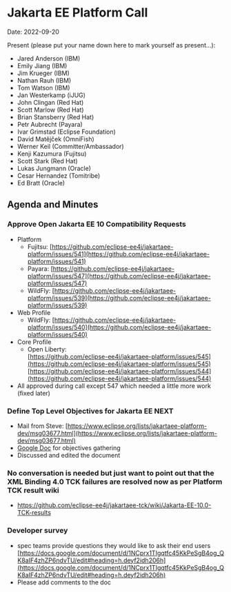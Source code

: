 # Jakarta EE Platform Call

Date: 2022-09-20

Present (please put your name down here to mark yourself as present…):

* Jared Anderson (IBM)
* Emily Jiang (IBM)
* Jim Krueger (IBM)
* Nathan Rauh (IBM)
* Tom Watson (IBM)
* Jan Westerkamp (iJUG)
* John Clingan (Red Hat)
* Scott Marlow (Red Hat)
* Brian Stansberry (Red Hat)
* Petr Aubrecht (Payara)
* Ivar Grimstad (Eclipse Foundation)
* David Matějček (OmniFish)
* Werner Keil (Committer/Ambassador)
* Kenji Kazumura (Fujitsu)
* Scott Stark (Red Hat)
* Lukas Jungmann (Oracle)
* Cesar Hernandez (Tomitribe)
* Ed Bratt (Oracle)

## Agenda and Minutes

### Approve Open Jakarta EE 10 Compatibility Requests
* Platform
    * Fujitsu: [https://github.com/eclipse-ee4j/jakartaee-platform/issues/541](https://github.com/eclipse-ee4j/jakartaee-platform/issues/541)
    * Payara: [https://github.com/eclipse-ee4j/jakartaee-platform/issues/547](https://github.com/eclipse-ee4j/jakartaee-platform/issues/547) 
    * WildFly: [https://github.com/eclipse-ee4j/jakartaee-platform/issues/539](https://github.com/eclipse-ee4j/jakartaee-platform/issues/539)
* Web Profile
    * WildFly: [https://github.com/eclipse-ee4j/jakartaee-platform/issues/540](https://github.com/eclipse-ee4j/jakartaee-platform/issues/540) 
* Core Profile
    * Open Liberty: \
[https://github.com/eclipse-ee4j/jakartaee-platform/issues/545](https://github.com/eclipse-ee4j/jakartaee-platform/issues/545)  
[https://github.com/eclipse-ee4j/jakartaee-platform/issues/544](https://github.com/eclipse-ee4j/jakartaee-platform/issues/544) 
* All approved during call except 547 which needed a little more work (fixed later)

### Define Top Level Objectives for Jakarta EE NEXT
* Mail from Steve: [https://www.eclipse.org/lists/jakartaee-platform-dev/msg03677.html](https://www.eclipse.org/lists/jakartaee-platform-dev/msg03677.html) 
* [Google Doc](https://docs.google.com/document/d/1m-dkvbL0iFFzitO4vt1SVq6GGSJyFdCDM2NU_FzGS10/edit?usp=sharing) for objectives gathering
* Discussed and edited the document 

### No conversation is needed but just want to point out that the XML Binding 4.0 TCK failures are resolved now as per Platform TCK result wiki
* https://github.com/eclipse-ee4j/jakartaee-tck/wiki/Jakarta-EE-10.0-TCK-results

### Developer survey 
* spec teams provide questions they would like to ask their end users [https://docs.google.com/document/d/1NCprx1TIgqtfc45KkPeSgB4og_QK8aIF4zhZP6ndvTU/edit#heading=h.deyf2idh206h](https://docs.google.com/document/d/1NCprx1TIgqtfc45KkPeSgB4og_QK8aIF4zhZP6ndvTU/edit#heading=h.deyf2idh206h)
* Please add comments to the doc
